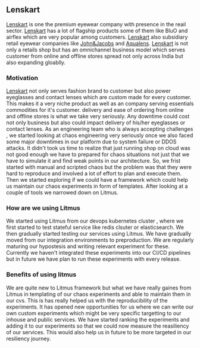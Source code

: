 ## Lenskart
[Lenskart](https://www.lenskart.com) is one the premium eyewear company with presence in the reail sector. [Lenskart](https://www.lenskart.com) has a 
lot of flagship products some of them like BluO and airflex which are very popular among customers. [Lenskart](https://www.lenskart.com) also subsidiary
retail eyewear companies like [John&Jacobs](https://www.johnjacobseyewear.com/) and [Aqualens](https://aqualens.in/). [Lenskart](https://www.lenskart.com) 
is not only a retails shop but has an omnichannel business model which serves customer from online and offline stores spread not only across India but also
expanding gloablly.

###  **Motivation** 
 
[Lenskart](https://www.lenskart.com) not only serves fashion brand to customer but also power eyeglasses and contact lenses which are custom made for every 
customer. This makes it a very niche product as well as an company serving essentials commodities for it's customer. delivery and ease of ordering from online 
and offline stores is what we take very seriously. Any downtime could cost not only business but also could impact delivery of his/her eyeglasses or contact 
lenses. As an engineering team who is always accepting challenges , we started looking at chaos engineering very seriously once we also faced some major 
downtimes in our platform due to system failure or DDOS attacks. It didn't took us time to realize that just running shop on cloud was not good enough 
we have to prepared for chaos situations not just that we have to simulate it and find weak points in our architecture. So, we frist started with manual 
and scripted chaos but the problem was that they were hard to reproduce and involved a lot of effort to plan and execute them. Then we started exploring
if we could have a framework which could help us maintain our chaos experiments in form of templates. After looking at a couple of tools we narrowed down on
Litmus. 

### **How are we using Litmus**

We started using Litmus from our devops kubernetes cluster , where we first started to test stateful service like redis clsuter or elasticsearch. We then
gradually started testing our services using Litmus. We have gradually moved from our integration environments to preproduction. We are regularly maturing 
our hypostesis and writing relevant experiment for these. Currently we haven't integrated these experiments into our CI/CD pipelines but in future we have 
plan to run these experiments with every release. 

### **Benefits of using litmus**

We are quite new to Litmus framework but what we have really gaines from Litmus in templating of our chaos experiments and able to maintain them in our cvs.
This is has really helped us with the reproducibility of the experiments. It has opened new opportunities for us where we can write our own custom experiments
which might be very specific targetting to our inhouse and public services. We have started ranking the experiments and adding it to our experiments so that we 
could now measure the reasiliency of our services. This would also help us in future to be more targeted in our resiliency journey.
